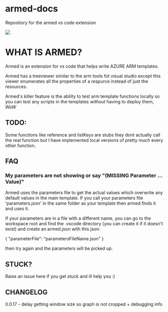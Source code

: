 # armed-docs
Repository for the armed vs code extension

<img src="https://github.com/GoEddie/armed-docs/blob/master/ARMED.gif?raw=true" />

# WHAT IS ARMED?

Armed is an extension for vs code that helps write AZURE ARM templates.

Armed has a treeviewer similar to the arm tools fot visual studio except this viewer enumerates all the properties of a respurce instead of just the resources.

Armed's killer feature is the ability to test arm template functions locally so you can test any scripts in the templates *without* having to deploy them, _WoW_

## TODO:

Some functions like reference and listKeys are stubs they dont actually call the real function but I have implemented local versions of pretty much every other function.

## FAQ

### My parameters are not showing or say "(MISSING Parameter ... Value)"

Armed uses the parameters file to get the actual values which overwrite any default values in the main template. If you call your parameters file 'parameters.json' in the same folder as your template then armed finds it and uses it.

If your parameters are in a file with a different name, you can go to the workspace root and find the .vscode directory (you can create it if it doesn't exist) and create an armed.json with this json:

   {
      "parameterFile": "parametersFileName.json"
   }

then try again and the parameters will be picked up.

## STUCK?

Raise an issue here if you get stuck and ill help you :)

## CHANGELOG

0.0.17 - delay getting window size so graph is not cropped + debugging info
